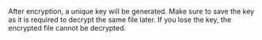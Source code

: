 After encryption, a unique key will be generated. Make sure to save the key as it is required to decrypt the same file later. If you lose the key, the encrypted file cannot be decrypted.
